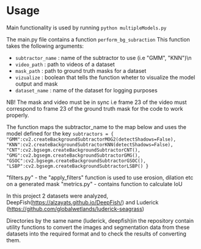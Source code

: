 # Usage
Main functionality is used by running `python multipleModels.py`

The main.py file contains a function `perform_bg_subraction`
This function takes the following arguments:

   * `subtractor_name` : name of the subtractor to use (i.e "GMM", "KNN")\n
   * `video_path`      : path to videos of a dataset
   * `mask_path`        : path to ground truth masks for a dataset 
  *  `vizualize`        : boolean that tells the function wheter to visualize the model output and mask
   * `dataset_name`    : name of the dataset for logging purposes

NB! The mask and video must be in sync i.e frame 23 of the video must correspond to frame 23 of the ground truth mask for the code to work properly. 

The function maps the subtractor_name to the map below and uses the model defined for the key
`subtractors = {
            "GMM":cv2.createBackgroundSubtractorMOG2(detectShadows=False),
            "KNN":cv2.createBackgroundSubtractorKNN(detectShadows=False),
            "CNT":cv2.bgsegm.createBackgroundSubtractorCNT(),
            "GMG":cv2.bgsegm.createBackgroundSubtractorGMG(),
            "GSOC":cv2.bgsegm.createBackgroundSubtractorGSOC(),
            "LSBP":cv2.bgsegm.createBackgroundSubtractorLSBP()
        }`

"filters.py" - the "apply_filters" function is used to use erosion, dilation etc on a generated mask
"metrics.py" - contains function to calculate IoU


In this project 2 datasets were analyzed, DeepFish(https://alzayats.github.io/DeepFish/) and Luderick (https://github.com/globalwetlands/luderick-seagrass)

Directories by the same name (luderick, deepfish)in the repository contain utility functions to convert the images and segmentation data from these datasets into the required format and to check the results of converting them. 

